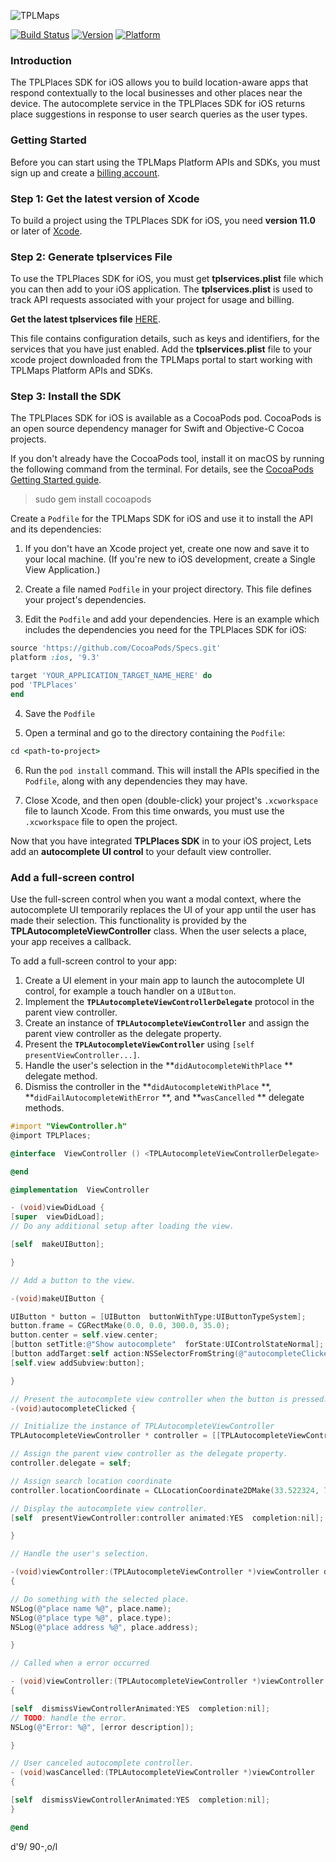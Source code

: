 

![TPLMaps](https://api.tplmaps.com/apiportal/assets/images/portal_landing_image.png)

[![Build Status](https://travis-ci.com/anumshk27/TPLMapDemo.svg?token=pAxNL3frqpRC6rqwAYgv&branch=master)](https://travis-ci.com/anumshk27/TPLMapDemo)
[![Version](https://img.shields.io/cocoapods/v/TPLMaps.svg?style=flat)](http://cocoapods.org/pods/TPLMaps)
[![Platform](https://img.shields.io/cocoapods/p/TPLMaps.svg?style=flat)](http://cocoapods.org/pods/TPLMaps)

### Introduction
The TPLPlaces SDK for iOS allows you to build location-aware apps that respond contextually to the local businesses and other places near the device. The autocomplete service in the TPLPlaces SDK for iOS returns place suggestions in response to user search queries as the user types.

### Getting Started
Before you can start using the TPLMaps Platform APIs and SDKs, you must sign up and create a [billing account](https://api.tplmaps.com/apiportal/#/portal/pricing-plan).

### Step 1: Get the latest version of Xcode
To build a project using the TPLPlaces SDK for iOS, you need **version 11.0** or later of [Xcode](https://developer.apple.com/xcode/).

### Step 2: Generate tplservices File
To use the TPLPlaces SDK for iOS, you must get **tplservices.plist** file which you can then add to your iOS application. The **tplservices.plist** is used to track API requests associated with your project for usage and billing.

**Get the latest tplservices file**
[HERE](http://api.tplmaps.com/apiportal/#/portal/home).

This file contains configuration details, such as keys and identifiers, for the services that you have just enabled. Add the **tplservices.plist** file to your xcode project downloaded from the TPLMaps portal to start working with TPLMaps Platform APIs and SDKs.


### Step 3: Install the SDK

The TPLPlaces SDK for iOS is available as a CocoaPods pod. CocoaPods is an open source dependency manager for Swift and Objective-C Cocoa projects.

If you don't already have the CocoaPods tool, install it on macOS by running the following command from the terminal. For details, see the [CocoaPods Getting Started guide](https://guides.cocoapods.org/using/getting-started.html).

> sudo gem install cocoapods

Create a `Podfile` for the TPLMaps SDK for iOS and use it to install the API and its dependencies:

1. If you don't have an Xcode project yet, create one now and save it to your local machine. (If you're new to iOS development, create a Single View Application.)

2. Create a file named `Podfile` in your project directory. This file defines your project's dependencies. 

3. Edit the `Podfile` and add your dependencies. Here is an example which includes the dependencies you need for the TPLPlaces SDK for iOS:

```ruby
source 'https://github.com/CocoaPods/Specs.git'
platform :ios, '9.3'

target 'YOUR_APPLICATION_TARGET_NAME_HERE' do
pod 'TPLPlaces'
end
```

4. Save the `Podfile`

5. Open a terminal and go to the directory containing the `Podfile`:
```ruby
cd <path-to-project>
```

6. Run the `pod install` command. This will install the APIs specified in the `Podfile`, along with any dependencies they may have.

7. Close Xcode, and then open (double-click) your project's `.xcworkspace` file to launch Xcode. From this time onwards, you must use the `.xcworkspace` file to open the project.

Now that you have integrated **TPLPlaces SDK** in to your iOS project, Lets add an **autocomplete UI control** to your default view controller.

### Add a full-screen control
Use the full-screen control when you want a modal context, where the autocomplete UI temporarily replaces the UI of your app until the user has made their selection. This functionality is provided by the **TPLAutocompleteViewController** class. When the user selects a place, your app receives a callback.

To add a full-screen control to your app:
1.  Create a UI element in your main app to launch the autocomplete UI control, for example a touch handler on a  `UIButton`.
2.  Implement the  **`TPLAutocompleteViewControllerDelegate`** protocol in the parent view controller.
3.  Create an instance of  **`TPLAutocompleteViewController`** and assign the parent view controller as the delegate property.
4.  Present the  **`TPLAutocompleteViewController`** using  `[self presentViewController...]`.
5.  Handle the user's selection in the   **`didAutocompleteWithPlace` ** delegate method.
6.  Dismiss the controller in the   **`didAutocompleteWithPlace` **,   **`didFailAutocompleteWithError` **, and   **`wasCancelled` **  delegate methods.

```objective-c
#import "ViewController.h"
@import TPLPlaces;

@interface  ViewController () <TPLAutocompleteViewControllerDelegate>

@end

@implementation  ViewController

- (void)viewDidLoad {
[super  viewDidLoad];
// Do any additional setup after loading the view.

[self  makeUIButton];

}

// Add a button to the view.

-(void)makeUIButton {

UIButton * button = [UIButton  buttonWithType:UIButtonTypeSystem];
button.frame = CGRectMake(0.0, 0.0, 300.0, 35.0);
button.center = self.view.center;
[button setTitle:@"Show autocomplete"  forState:UIControlStateNormal];
[button addTarget:self action:NSSelectorFromString(@"autocompleteClicked") forControlEvents:UIControlEventTouchUpInside];
[self.view addSubview:button];

}

// Present the autocomplete view controller when the button is pressed.
-(void)autocompleteClicked {

// Initialize the instance of TPLAutocompleteViewController
TPLAutocompleteViewController * controller = [[TPLAutocompleteViewController  alloc] init];

// Assign the parent view controller as the delegate property.
controller.delegate = self;

// Assign search location coordinate
controller.locationCoordinate = CLLocationCoordinate2DMake(33.522324, 73.094098);

// Display the autocomplete view controller.
[self  presentViewController:controller animated:YES  completion:nil];

}

// Handle the user's selection.

-(void)viewController:(TPLAutocompleteViewController *)viewController didAutocompleteWithPlace:(Place *)place 
{

// Do something with the selected place.
NSLog(@"place name %@", place.name);
NSLog(@"place type %@", place.type);
NSLog(@"place address %@", place.address);

}

// Called when a error occurred

- (void)viewController:(TPLAutocompleteViewController *)viewController didFailAutocompleteWithError:(NSError *)error 
{

[self  dismissViewControllerAnimated:YES  completion:nil];
// TODO: handle the error.
NSLog(@"Error: %@", [error description]);

}

// User canceled autocomplete controller.
- (void)wasCancelled:(TPLAutocompleteViewController *)viewController 
{

[self  dismissViewControllerAnimated:YES  completion:nil];
}

@end
```

d'9/
90-,o/l

